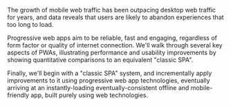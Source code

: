 The growth of mobile web traffic has been outpacing desktop web traffic for years, and data reveals that users are likely to abandon experiences that too long to load.

Progressive web apps aim to be reliable, fast and engaging, regardless of form factor or quality of internet connection. We'll walk through several key aspects of PWAs, illustrating performance and usability improvements by showing quantitative comparisons to an equivalent "classic SPA".

Finally, we'll begin with a "classic SPA" system, and incrementally apply improvements to it using progressive web app technologies, eventually arriving at an instantly-loading eventually-consistent offline and mobile-friendly app, built purely using web technologies.